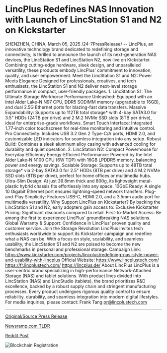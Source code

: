 # LincPlus Redefines NAS Innovation with Launch of LincStation S1 and N2 on Kickstarter

SHENZHEN, CHINA, March 05, 2025 /24-7PressRelease/ -- LincPlus, an innovative technology brand dedicated to redefining storage and connectivity, is thrilled to announce the launch of its next-generation NAS devices, the LincStation S1 and LincStation N2, now live on Kickstarter. Combining cutting-edge hardware, sleek design, and unparalleled versatility, these products embody LincPlus' commitment to innovation, quality, and user empowerment.  Meet the LincStation S1 and N2: Power Meets Elegance  Designed for professionals, creatives, and tech enthusiasts, the LincStation S1 and N2 deliver next-level storage performance in compact, user-friendly packages.  1. LincStation S1: The Ultimate Storage Workhorse  Performance Unleashed: Equipped with an Intel Alder Lake-N N97 CPU, DDR5 SODIMM memory (upgradable to 16GB), and dual 2.5G Ethernet ports for blazing-fast data transfers.  Massive Expandability: Supports up to 112TB total storage* with 4-bay SATA3.0 for 3.5" HDDs (24TB per drive) and 2 M.2 NVMe SSD slots (8TB per drive), ideal for enterprise-grade workflows.  Smart Touch Interface: Integrated 1.77-inch color touchscreen for real-time monitoring and intuitive control.  Pro Connectivity: Includes USB 3.2 Gen 2 Type-C/A ports, HDMI 2.0, and customizable LED indicators for seamless integration into any setup.  Robust Build: Combines a sleek aluminum alloy casing with advanced cooling for durability and quiet operation.  2. LincStation N2: Compact Powerhouse for Everyday Efficiency  Energy-Efficient Performance: Powered by the Intel Alder Lake-N N100 CPU (6W TDP) with 16GB LPDDR5 memory, balancing power and energy savings.  Scalable Storage: Supports up to 48TB total storage* via 2-bay SATA3.0 for 2.5" HDDs (8TB per drive) and 4 M.2 NVMe SSD slots (8TB per drive), perfect for home offices or multimedia hubs.  Ultra-Slim Design: At just 39.8mm thick and 800g, its lightweight metal-plastic hybrid chassis fits effortlessly into any space.  10GbE Ready: A single 10 Gigabit Ethernet port ensures lightning-speed network transfers.  Plug-and-Play Simplicity: Features USB-C, HDMI 2.0, and a 3.5mm audio port for multimedia versatility.  Why Support LincPlus on Kickstarter?  By backing the LincStation S1 and N2, early adopters gain access to:  Exclusive Kickstarter Pricing: Significant discounts compared to retail.  First-to-Market Access: Be among the first to experience LincPlus' groundbreaking NAS solutions.  Global Warranty & Support: Confidence in LincPlus' proven quality and customer service.  Join the Storage Revolution LincPlus invites tech enthusiasts worldwide to support its Kickstarter campaign and redefine what a NAS can be. With a focus on style, scalability, and seamless usability, the LincStation S1 and N2 are poised to become the new benchmarks in personal and professional storage.  Campaign Link: https://www.kickstarter.com/projects/lincplus/redefining-nas-style-power-and-usability-with-lincplus Official Website: https://www.lincplustech.com/ https://fr.lincplustech.com/ https://lincplus.de/  About LincPlus  LincPlus is a user-centric brand specializing in high-performance Network-Attached Storage (NAS) and tablet solutions. With product lines divided into LincStation (NAS) and LincStudio (tablets), the brand prioritizes R&D excellence, backed by a robust supply chain and stringent manufacturing processes. Every product undergoes rigorous quality control to ensure reliability, durability, and seamless integration into modern digital lifestyles.  For media inquiries, please contact: Frank Tang pr@lincplustech.com 

---

[Original/Source Press Release](https://www.24-7pressrelease.com/press-release/520256/lincplus-redefines-nas-innovation-with-launch-of-lincstation-s1-and-n2-on-kickstarter)
                    

[Newsramp.com TLDR](https://newsramp.com/curated-news/lincplus-launches-next-gen-nas-devices-on-kickstarter/414e9516fc1de5241fce009e02604703) 

 



[Reddit Post](https://www.reddit.com/r/BlockchainWeb3New/comments/1j3yh5v/lincplus_launches_nextgen_nas_devices_on/) 



![Blockchain Registration](https://cdn.newsramp.app/24-7PressRelease/qrcode/253/5/ovalPmIR.webp)